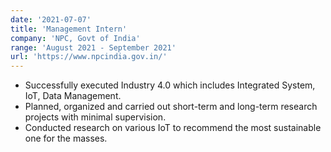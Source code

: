 ```yaml
---
date: '2021-07-07'
title: 'Management Intern'
company: 'NPC, Govt of India'
range: 'August 2021 - September 2021'
url: 'https://www.npcindia.gov.in/'
---
```


- Successfully executed Industry 4.0 which includes Integrated System, IoT, Data Management.
- Planned, organized and carried out short-term and long-term research projects with minimal supervision.
- Conducted research on various IoT to recommend the most sustainable one for the masses.
